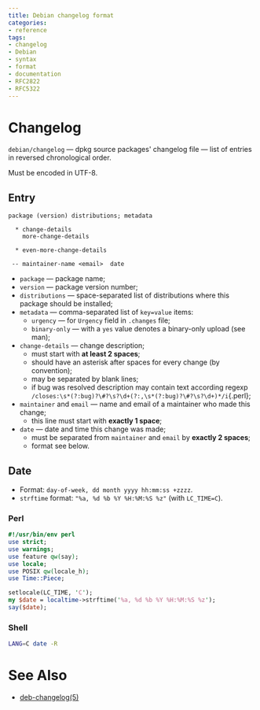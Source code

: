```yaml
---
title: Debian changelog format
categories:
- reference
tags:
- changelog
- Debian
- syntax
- format
- documentation
- RFC2822
- RFC5322
---
```

# Changelog

`debian/changelog` — dpkg source packages' changelog file — list of entries in reversed chronological order.

Must be encoded in UTF-8.

## Entry

```
package (version) distributions; metadata

  * change-details
    more-change-details

  * even-more-change-details

 -- maintainer-name <email>  date
```

- `package` — package name;
- `version` — package version number;
- `distributions` — space-separated list of distributions where this package should be installed;
- `metadata` — comma-separated list of `key=value` items:
  - `urgency` — for `Urgency` field in `.changes` file;
  - `binary-only` — with a `yes` value denotes a binary-only upload (see man);
- `change-details` — change description;
  - must start with **at least 2 spaces**;
  - should have an asterisk after spaces for every change (by convention);
  - may be separated by blank lines;
  - if bug was resolved description may contain text according regexp `/closes:\s*(?:bug)?\#?\s?\d+(?:,\s*(?:bug)?\#?\s?\d+)*/i`{.perl};
- `maintainer` and `email` — name and email of a maintainer who made this change;
  - this line must start with **exactly 1 space**;
- `date` — date and time this change was made;
  - must be separated from `maintainer` and `email` by **exactly 2 spaces**;
  - format see below.

## Date

- Format: `day-of-week, dd month yyyy hh:mm:ss +zzzz`.
- `strftime` format: `"%a, %d %b %Y %H:%M:%S %z"` (with `LC_TIME=C`).

### Perl

```perl
#!/usr/bin/env perl
use strict;
use warnings;
use feature qw(say);
use locale;
use POSIX qw(locale_h);
use Time::Piece;

setlocale(LC_TIME, 'C');
my $date = localtime->strftime('%a, %d %b %Y %H:%M:%S %z');
say($date);
```

### Shell

```bash
LANG=C date -R
```

# See Also

- [deb-changelog(5)](https://manpages.debian.org/testing/dpkg-dev/deb-changelog.5.en.html)
